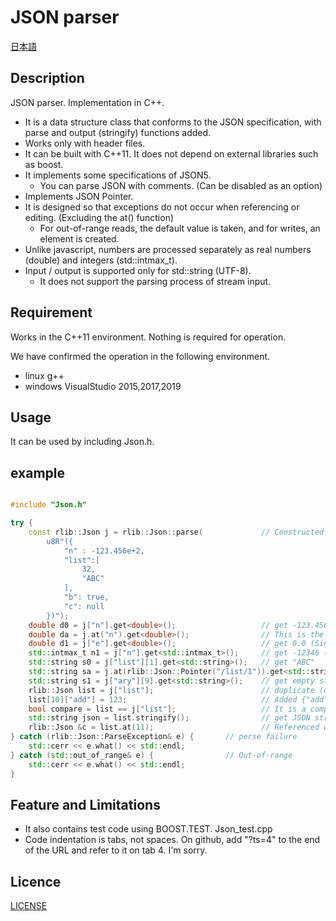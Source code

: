 # JSON parser

[日本語](/README.ja.md)

## Description

JSON parser. Implementation in C++.

+ It is a data structure class that conforms to the JSON specification, with parse and output (stringify) functions added.
+ Works only with header files.
+ It can be built with C++11. It does not depend on external libraries such as boost.
+ It implements some specifications of JSON5.
  + You can parse JSON with comments. (Can be disabled as an option)
+ Implements JSON Pointer.
+ It is designed so that exceptions do not occur when referencing or editing. (Excluding the at() function)
  + For out-of-range reads, the default value is taken, and for writes, an element is created.
+ Unlike javascript, numbers are processed separately as real numbers (double) and integers (std::intmax_t).
+ Input / output is supported only for std::string (UTF-8).
  + It does not support the parsing process of stream input.


## Requirement

Works in the C++11 environment. Nothing is required for operation.

We have confirmed the operation in the following environment.
+ linux g++
+ windows VisualStudio 2015,2017,2019

## Usage

It can be used by including Json.h.

## example

```c++

#include "Json.h"

try {
    const rlib::Json j = rlib::Json::parse(             // Constructed from a JSON string
        u8R"({
            "n" : -123.456e+2,
            "list":[
                32,
                "ABC"
            ],
            "b": true,
            "c": null
        })");
    double d0 = j["n"].get<double>();                   // get -123.456e+2
    double da = j.at("n").get<double>();                // This is the description referenced by at(). (An exception will be thrown if it is out of range)
    double d1 = j["e"].get<double>();                   // get 0.0 (Since a position that does not exist is specified, the default value can be taken.)
    std::intmax_t n1 = j["n"].get<std::intmax_t>();     // get -12346 (You can take rounded integer values)
    std::string s0 = j["list"][1].get<std::string>();   // get "ABC"
    std::string sa = j.at(rlib::Json::Pointer("/list/1")).get<std::string>();	// It is a description specified by JSON Pointer.
    std::string s1 = j["ary"][9].get<std::string>();    // get empty string (Since a position that does not exist is specified, the default value can be taken.)
    rlib::Json list = j["list"];                        // duplicate (deep copy) from "list"
    list[10]["add"] = 123;                              // Added {"add": 123} to position [10] (positions of array [2-9] are padded with null)
    bool compare = list == j["list"];                   // It is a comparison. get false.
    std::string json = list.stringify();                // get JSON string
    rlib::Json &c = list.at(11);                        // Referenced with at() raises an exception if out of range
} catch (rlib::Json::ParseException& e) {       // perse failure
    std::cerr << e.what() << std::endl;
} catch (std::out_of_range& e) {                // Out-of-range
    std::cerr << e.what() << std::endl;
}
```

## Feature and Limitations

- It also contains test code using BOOST.TEST. Json_test.cpp
- Code indentation is tabs, not spaces. On github, add "?ts=4" to the end of the URL and refer to it on tab 4. I'm sorry.

## Licence

[LICENSE](/LICENSE)

